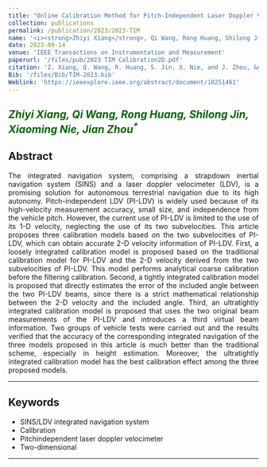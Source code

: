 ```yaml
---
title: "Online Calibration Method for Pitch-Independent Laser Doppler Velocimeter Based on Improved Integrated Navigation Model"
collection: publications
permalink: /publication/2023/2023-TIM
name: '<i><strong>Zhiyi Xiang</strong>, Qi Wang, Rong Huang, Shilong Jin, Xiaoming Nie, Jian Zhou<sup>*</sup></i>'
date: 2023-09-14
venue: 'IEEE Transactions on Instrumentation and Measurement'
paperurl: '/files/pub/2023 TIM Calibration2D.pdf'
citation: 'Z. Xiang, Q. Wang, R. Huang, S. Jin, X. Nie, and J. Zhou, &quot;Online Calibration Method for Pitch-Independent Laser Doppler Velocimeter Based on Improved Integrated Navigation Model,&quot; <i>IEEE. Trans. Instrum. Mea</i>, vol. 72, p. 1-13, Sep. 2023.'
Bib: '/files/Bib/TIM-2023.bib'
Weblink: 'https://ieeexplore.ieee.org/abstract/document/10251461'
---
```


<font color="#006400"><i><strong>Zhiyi Xiang</strong>, Qi Wang, Rong Huang, Shilong Jin, Xiaoming Nie, Jian Zhou<sup>*</sup></i></font>
------

**Abstract**
------
<p style="text-align:justify; text-justify:inter-ideograph;">
The integrated navigation system, comprising a strapdown inertial navigation system (SINS) and a laser doppler velocimeter (LDV), is a promising solution for autonomous terrestrial navigation due to its high autonomy. Pitch-independent LDV (PI-LDV) is widely used because of its high-velocity measurement accuracy, small size, and independence from the vehicle pitch. However, the current use of PI-LDV is limited to the use of its 1-D velocity, neglecting the use of its two subvelocities. This article proposes three calibration models based on the two subvelocities of PI-LDV, which can obtain accurate 2-D velocity information of PI-LDV. First, a loosely integrated calibration model is proposed based on the traditional calibration model for PI-LDV and the 2-D velocity derived from the two subvelocities of PI-LDV. This model performs analytical coarse calibration before the filtering calibration. Second, a tightly integrated calibration model is proposed that directly estimates the error of the included angle between the two PI-LDV beams, since there is a strict mathematical relationship between the 2-D velocity and the included angle. Third, an ultratightly integrated calibration model is proposed that uses the two original beam measurements of the PI-LDV and introduces a third virtual beam information. Two groups of vehicle tests were carried out and the results verified that the accuracy of the corresponding integrated navigation of the three models proposed in this article is much better than the traditional scheme, especially in height estimation. Moreover, the ultratightly integrated calibration model has the best calibration effect among the three proposed models.
</p>

------

**Keywords**
------
- SINS/LDV integrated navigation system
- Calibration
- Pitchindependent laser doppler velocimeter
- Two-dimensional

------